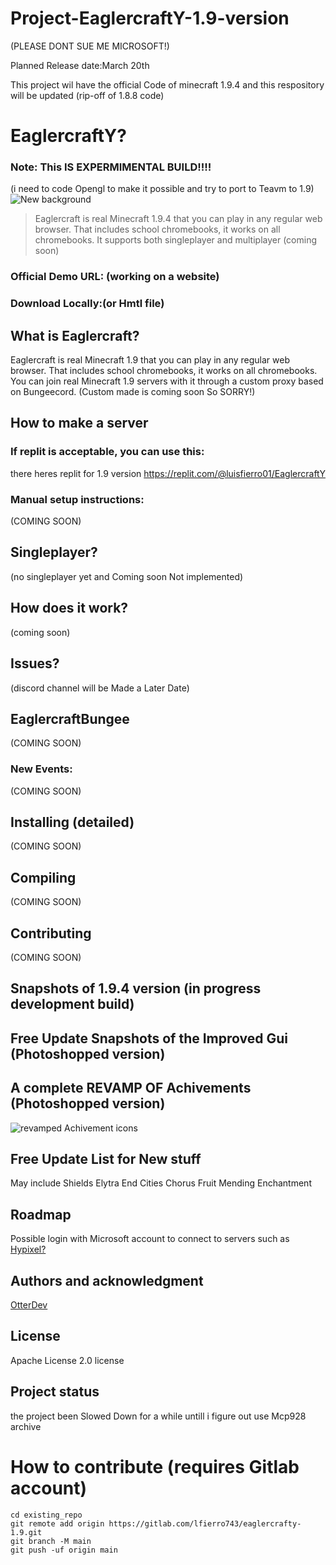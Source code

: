 # Project-EaglercraftY-1.9-version
(PLEASE DONT SUE ME MICROSOFT!)

Planned Release date:March 20th

This project wil have the official Code of minecraft  1.9.4 and this respository will be updated
(rip-off of 1.8.8 code)
# EaglercraftY?

### Note: This IS EXPERMIMENTAL BUILD!!!!


(i need to code Opengl to make it possible and try to port to Teavm to 1.9)
![New background](https://user-images.githubusercontent.com/67106394/222327411-689dd5e5-01c3-4455-8072-19dc2c307094.jpg)
>Eaglercraft is real Minecraft 1.9.4 that you can play in any regular web browser. That includes school chromebooks, it works on all chromebooks. It supports both singleplayer and multiplayer (coming soon)



### Official Demo URL: (working on a website)

### Download Locally:(or Hmtl file)

## What is Eaglercraft?
Eaglercraft is real Minecraft 1.9 that you can play in any regular web browser. That includes school chromebooks, it works on all chromebooks. You can join real Minecraft 1.9 servers with it through a custom proxy based on Bungeecord. (Custom made is coming soon So SORRY!)


## How to make a server

### If replit is acceptable, you can use this:
there heres replit for 1.9 version
https://replit.com/@luisfierro01/EaglercraftY


### Manual setup instructions:
(COMING SOON)


## Singleplayer?
(no singleplayer yet and Coming soon Not implemented)


## How does it work?
(coming soon)



## Issues?
(discord  channel will be Made a Later Date)

## EaglercraftBungee
(COMING SOON)




### New Events:
(COMING SOON)


## Installing (detailed)
(COMING SOON)


## Compiling
(COMING SOON)



## Contributing
(COMING SOON)








## Snapshots of 1.9.4 version (in progress development build)













## Free Update Snapshots of the Improved Gui (Photoshopped version)







## A complete REVAMP OF Achivements (Photoshopped version)
![revamped Achivement icons](https://user-images.githubusercontent.com/67106394/217616598-947f0622-48ab-4906-aca8-5817767c1785.jpg)


















## Free Update List for New stuff
May include
Shields
Elytra
End Cities
Chorus Fruit
Mending Enchantment


## Roadmap
Possible login with Microsoft account to connect to servers such as [Hypixel?](hypixel.net)


## Authors and acknowledgment
[OtterDev](https://gitlab.com/oand6034)

## License
Apache License 2.0 license 

## Project status
the project been Slowed Down for a while untill i figure out use Mcp928 archive

# How to contribute (requires Gitlab account)
```
cd existing_repo
git remote add origin https://gitlab.com/lfierro743/eaglercrafty-1.9.git
git branch -M main
git push -uf origin main
```

